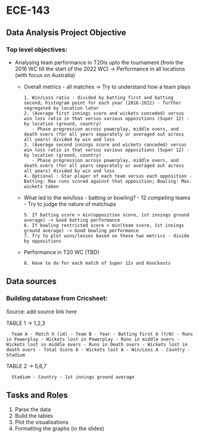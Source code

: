 # ECE-143
## Data Analysis Project Objective
### Top level objectives:
- Analysing team performance in T20Is upto the tournament (from the 2016 WC till the start of the 2022 WC) -> Performance in all locations (with focus on Australia)
   - Overall metrics - all matches -> Try to understand how a team plays
   
         1. Win/Loss ratio - divided by batting first and batting second; histogram point for each year (2016-2022) - further segregated by location later 
         2. (Average first innings score and wickets conceded) versus win loss ratio in that versus various oppositions (Super 12) - by location (ground, country) 
            - Phase progression across powerplay, middle overs, and death overs (for all years separately or averaged out across all years) divided by win and loss 
         3. (Average second innings score and wickets conceded) versus win loss ratio in that versus various oppositions (Super 12) - by location (ground, country) 
            - Phase progression across powerplay, middle overs, and death overs (for all years separately or averaged out across all years) divided by win and loss 
         4. Optional : Star player of each team versus each opposition - Batting: Max runs scored against that opposition; Bowling: Max. wickets taken 
      
   - What led to the win/loss - batting or bowling? - 12 competing teams - Try to judge the nature of matchups  
   
         5. If batting score > min(opposition score, 1st innings ground average) -> Good batting performance   
         6. If bowling restricted score < min(team score, 1st innings ground average) -> Good bowling performance 
         7. Try to plot wins/losses based on these two metrics - divide by oppositions 
         
   - Performance in T20 WC (TBD) 
   
         8. Have to do for each match of Super 12s and Knockouts 
      

## Data sources    

### Building database from Cricsheet:  
   Source:  add source link here

TABLE 1 -> 1,2,3  

      Team A - Match X (id) - Team B - Year - Batting First A (Y/N) - Runs in Powerplay - Wickets lost in Powerplay - Runs in middle overs -  Wickets lost in middle overs - Runs in Death overs - Wickets lost in death overs - Total Score A - Wickets lost A - Win/Loss A - Country - Stadium   


TABLE 2 -> 5,6,7  

      Stadium - Country - 1st innings ground average  
    
## Tasks and Roles 

1. Parse the data 
2. Build the tables
3. Plot the visualisations
4. Formatting the graphs (in the slides)




